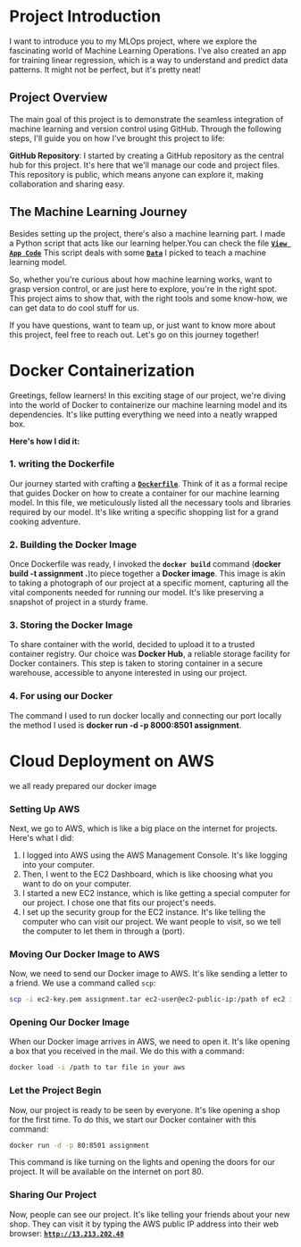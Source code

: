 # Project Introduction

 I want to introduce you to my MLOps project, where we explore the fascinating world of Machine Learning Operations. I've also created an app for training linear regression, which is a way to understand and predict data patterns. It might not be perfect, but it's pretty neat!
 
## Project Overview

The main goal of this project is to demonstrate the seamless integration of machine learning and version control using GitHub. Through the following steps, I'll guide you on how I've brought this project to life:

**GitHub Repository**: I started by creating a GitHub repository as the central hub for this project. It's here that we'll manage our code and project files. This repository is public, which means anyone can explore it, making collaboration and sharing easy.

## The Machine Learning Journey

Besides setting up the project, there's also a machine learning part. I made a Python script that acts like our learning helper.You can check the file [**`View App Code`**](streamlit.py) This script deals with some [**`Data`**](data) I picked to teach a machine learning model.

So, whether you're curious about how machine learning works, want to grasp version control, or are just here to explore, you're in the right spot. This project aims to show that, with the right tools and some know-how, we can get data to do cool stuff for us.

If you have questions, want to team up, or just want to know more about this project, feel free to reach out. Let's go on this journey together!

# Docker Containerization

Greetings, fellow learners! In this exciting stage of our project, we're diving into the world of Docker to containerize our machine learning model and its dependencies. It's like putting everything we need into a neatly wrapped box.

**Here's how I did it:**

### 1. writing the Dockerfile

Our journey started with crafting a [**`Dockerfile`**](Dockerfile). Think of it as a formal recipe that guides Docker on how to create a container for our machine learning model. In this file, we meticulously listed all the necessary tools and libraries required by our model. It's like writing a specific shopping list for a grand cooking adventure.

### 2. Building the Docker Image

Once Dockerfile was ready, I invoked the **`docker build`** command (**docker build -t assignment .**)to piece together a **Docker image**. This image is akin to taking a photograph of our project at a specific moment, capturing all the vital components needed for running our model. It's like preserving a snapshot of project in a sturdy frame.

### 3. Storing the Docker Image

To share container with the world, decided to upload it to a trusted container registry. Our choice was **Docker Hub**, a reliable storage facility for Docker containers. This step is taken to storing container in a secure warehouse, accessible to anyone interested in using our project.

### 4. For using our Docker 

The command I used to run docker locally and connecting our port locally the method I used is **docker run -d -p 8000:8501 assignment**.

# Cloud Deployment on AWS

we all ready prepared our docker image

### Setting Up AWS

Next, we go to AWS, which is like a big place on the internet for projects. Here's what I did:

1. I logged into AWS using the AWS Management Console. It's like logging into your computer.
2. Then, I went to the EC2 Dashboard, which is like choosing what you want to do on your computer.
3. I started a new EC2 instance, which is like getting a special computer for our project. I chose one that fits our project's needs.
4. I set up the security group for the EC2 instance. It's like telling the computer who can visit our project. We want people to visit, so we tell the computer to let them in through a (port).

### Moving Our Docker Image to AWS

Now, we need to send our Docker image to AWS. It's like sending a letter to a friend. We use a command called `scp`:

```bash
scp -i ec2-key.pem assignment.tar ec2-user@ec2-public-ip:/path of ec2 instance where you want that tar file to be saved
```

### Opening Our Docker Image

When our Docker image arrives in AWS, we need to open it. It's like opening a box that you received in the mail. We do this with a command:

```bash
docker load -i /path to tar file in your aws
```

### Let the Project Begin

Now, our project is ready to be seen by everyone. It's like opening a shop for the first time. To do this, we start our Docker container with this command:

```bash
docker run -d -p 80:8501 assignment
```

This command is like turning on the lights and opening the doors for our project. It will be available on the internet on port 80.


### Sharing Our Project

Now, people can see our project. It's like telling your friends about your new shop. They can visit it by typing the AWS public IP address into their web browser:
[**`http://13.213.202.48`**](http://13.213.202.48)
